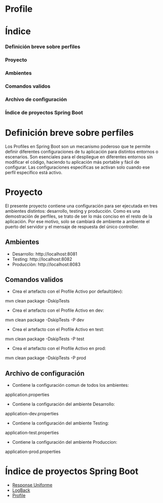 # **Profile**

# Índice
### Definición breve sobre perfiles
### Proyecto
### Ambientes
### Comandos validos
### Archivo de configuración
### Índice de proyectos Spring Boot

#  **Definición breve sobre perfiles**

Los Profiles en Spring Boot son un mecanismo poderoso que te permite definir diferentes configuraciones de tu aplicación para distintos entornos o escenarios.
Son esenciales para el despliegue en diferentes entornos sin modificar el código, haciendo tu aplicación más portable y fácil de configurar.
Las configuraciones especìficas se activan solo cuando ese perfil específico está activo. 


#  **Proyecto**

El presente proyecto contiene una configuración para ser ejecutada en tres ambientes distintos: desarrollo, testing y producción. 
Como es una demostración de perfiles, se trato de ser lo más conciso en el resto de la aplicación. 
Por ese motivo, solo se cambiará de ambiente a ambiente el puerto del servidor y el mensaje de respuesta del único controller.

## **Ambientes**
- Desarrollo:
http://localhost:8081
- Testing:
http://localhost:8082
- Producciòn:
http://localhost:8083


## **Comandos validos**

- Crea el artefacto con el Profile Activo por default(dev):

mvn clean package -DskipTests
- Crea el artefacto con el Profile Activo en dev:

mvn clean package -DskipTests -P dev
- Crea el artefacto con el Profile Activo en test:

mvn clean package -DskipTests -P test
- Crea el artefacto con el Profile Activo en prod:

mvn clean package -DskipTests -P prod



## **Archivo de configuración**

- Contiene la configuración comun de todos los ambientes:

application.properties
- Contiene la configuración del ambiente Desarrollo:

application-dev.properties
- Contiene la configuración del ambiente Testing:

application-test.properties
- Contiene la configuración del ambiente Produccion:

application-prod.properties


# Índice de proyectos Spring Boot
- [Response Uniforme](https://github.com/pabloEmanuelIgoldi/Spring-Boot-Response-Wrapper)
- [LogBack](https://github.com/pabloEmanuelIgoldi/applogback)
- [Profile](https://github.com/pabloEmanuelIgoldi/appProfile)
